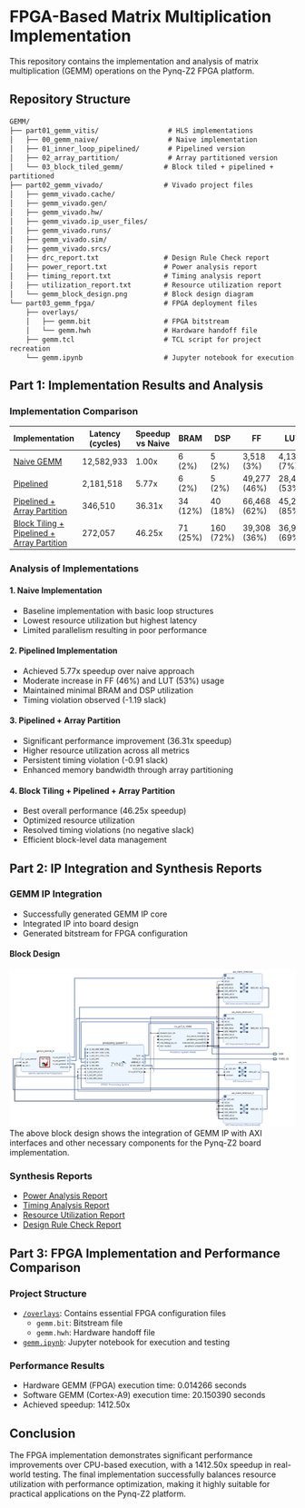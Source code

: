 # FPGA-Based Matrix Multiplication Implementation

This repository contains the implementation and analysis of matrix multiplication (GEMM) operations on the Pynq-Z2 FPGA platform.

## Repository Structure
```
GEMM/
├── part01_gemm_vitis/                 # HLS implementations
│   ├── 00_gemm_naive/                 # Naive implementation
│   ├── 01_inner_loop_pipelined/       # Pipelined version
│   ├── 02_array_partition/            # Array partitioned version
│   └── 03_block_tiled_gemm/          # Block tiled + pipelined + partitioned
├── part02_gemm_vivado/               # Vivado project files
│   ├── gemm_vivado.cache/
│   ├── gemm_vivado.gen/
│   ├── gemm_vivado.hw/
│   ├── gemm_vivado.ip_user_files/
│   ├── gemm_vivado.runs/
│   ├── gemm_vivado.sim/
│   ├── gemm_vivado.srcs/
│   ├── drc_report.txt                # Design Rule Check report
│   ├── power_report.txt              # Power analysis report
│   ├── timing_report.txt             # Timing analysis report
│   ├── utilization_report.txt        # Resource utilization report
│   └── gemm_block_design.png         # Block design diagram
└── part03_gemm_fpga/                 # FPGA deployment files
    ├── overlays/
    │   ├── gemm.bit                  # FPGA bitstream
    │   └── gemm.hwh                  # Hardware handoff file
    ├── gemm.tcl                      # TCL script for project recreation
    └── gemm.ipynb                    # Jupyter notebook for execution
```

## Part 1: Implementation Results and Analysis

### Implementation Comparison
| Implementation | Latency (cycles) | Speedup vs Naive | BRAM | DSP | FF | LUT |
|----------------|------------------|------------------|------|-----|----|----|
| [Naive GEMM](part01_gemm_vitis/00_gemm_naive/) | 12,582,933 | 1.00x | 6 (2%) | 5 (2%) | 3,518 (3%) | 4,133 (7%) |
| [Pipelined](part01_gemm_vitis/01_inner_loop_pipelined/) | 2,181,518 | 5.77x | 6 (2%) | 5 (2%) | 49,277 (46%) | 28,498 (53%) |
| [Pipelined + Array Partition](part01_gemm_vitis/02_array_partition/) | 346,510 | 36.31x | 34 (12%) | 40 (18%) | 66,468 (62%) | 45,226 (85%) |
| [Block Tiling + Pipelined + Array Partition](part01_gemm_vitis/03_block_tiled_gemm/) | 272,057 | 46.25x | 71 (25%) | 160 (72%) | 39,308 (36%) | 36,966 (69%) |

### Analysis of Implementations

#### 1. Naive Implementation
- Baseline implementation with basic loop structures
- Lowest resource utilization but highest latency
- Limited parallelism resulting in poor performance

#### 2. Pipelined Implementation
- Achieved 5.77x speedup over naive approach
- Moderate increase in FF (46%) and LUT (53%) usage
- Maintained minimal BRAM and DSP utilization
- Timing violation observed (-1.19 slack)

#### 3. Pipelined + Array Partition
- Significant performance improvement (36.31x speedup)
- Higher resource utilization across all metrics
- Persistent timing violation (-0.91 slack)
- Enhanced memory bandwidth through array partitioning

#### 4. Block Tiling + Pipelined + Array Partition
- Best overall performance (46.25x speedup)
- Optimized resource utilization
- Resolved timing violations (no negative slack)
- Efficient block-level data management

## Part 2: IP Integration and Synthesis Reports

### GEMM IP Integration
- Successfully generated GEMM IP core
- Integrated IP into board design
- Generated bitstream for FPGA configuration

#### Block Design
![GEMM Block Design](part02_gemm_vivado/gemm_block_design.png)
The above block design shows the integration of GEMM IP with AXI interfaces and other necessary components for the Pynq-Z2 board implementation.

### Synthesis Reports
- [Power Analysis Report](part02_gemm_vivado/power_report.txt)
- [Timing Analysis Report](part02_gemm_vivado/timing_report.txt)
- [Resource Utilization Report](part02_gemm_vivado/utilization_report.txt)
- [Design Rule Check Report](part02_gemm_vivado/drc_report.txt)

## Part 3: FPGA Implementation and Performance Comparison

### Project Structure
- [`/overlays`](part03_gemm_fpga/overlays/): Contains essential FPGA configuration files
  - `gemm.bit`: Bitstream file
  - `gemm.hwh`: Hardware handoff file
- [`gemm.ipynb`](part03_gemm_fpga/gemm.ipynb): Jupyter notebook for execution and testing

### Performance Results
- Hardware GEMM (FPGA) execution time: 0.014266 seconds
- Software GEMM (Cortex-A9) execution time: 20.150390 seconds
- Achieved speedup: 1412.50x

## Conclusion
The FPGA implementation demonstrates significant performance improvements over CPU-based execution, with a 1412.50x speedup in real-world testing. The final implementation successfully balances resource utilization with performance optimization, making it highly suitable for practical applications on the Pynq-Z2 platform.